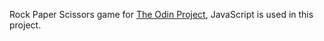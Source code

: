 Rock Paper Scissors game for [The Odin Project](https://www.theodinproject.com), JavaScript is used in this project.
